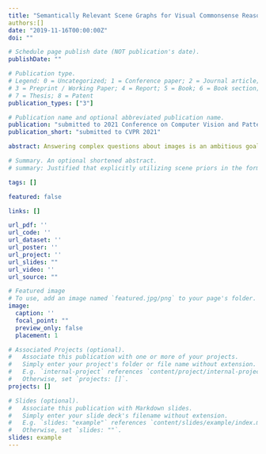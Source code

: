 ```yaml
---
title: "Semantically Relevant Scene Graphs for Visual Commonsense Reasoning (submitted to CVPR 2021)"
authors:[]
date: "2019-11-16T00:00:00Z"
doi: ""

# Schedule page publish date (NOT publication's date).
publishDate: ""

# Publication type.
# Legend: 0 = Uncategorized; 1 = Conference paper; 2 = Journal article;
# 3 = Preprint / Working Paper; 4 = Report; 5 = Book; 6 = Book section;
# 7 = Thesis; 8 = Patent
publication_types: ["3"]

# Publication name and optional abbreviated publication name.
publication: "submitted to 2021 Conference on Computer Vision and Pattern Recognition"
publication_short: "submitted to CVPR 2021"

abstract: Answering complex questions about images is an ambitious goal for machine intelligence, which requires a joint understanding of images, text, and commonsense knowledge, as well as a strong reasoning ability. Recently, multi-modal transformers have made a great progress in the task of Visual Commonsense Reasoning (VCR), by jointly understanding visual objects and text tokens through layers of cross-modality attention. However, these approaches do not utilize the rich structure of the scene and the interactions between objects which are essential in answering complex commonsense questions. In this work, we propose a Graph Vision-Language BERT Model (GVL-BERT) that can exploit the graph structure of visual scene graphs, in order to enrich the visual information that is used by transformers. Moreover, we propose a novel method to train scene graph generation models using textual annotations in a weakly-supervised manner, in order to adapt scene graph models to downstream applications without annotation effort. Different from traditional scene graphs, our proposed model can capture visual concepts that are semantically more relevant to the VCR domain. We further devise a concept selection mechanism to prune generated scene graphs given an input question, to create more semantically relevant input which facilitates the reasoning process. Extensive experiments on the challenging task of VCR show significant performance boost compared with the state-of-the-art methods, and prove the efficacy of each proposed component.

# Summary. An optional shortened abstract.
# summary: Justified that explicitly utilizing scene priors in the form of semantic scene completion with self-calibrated confidence estimation and spatial action map could help object-goal navigation.

tags: []

featured: false

links: []

url_pdf: ''
url_code: ''
url_dataset: ''
url_poster: ''
url_project: ''
url_slides: ""
url_video: ''
url_source: ""

# Featured image
# To use, add an image named `featured.jpg/png` to your page's folder. 
image:
  caption: ''
  focal_point: ""
  preview_only: false
  placement: 1

# Associated Projects (optional).
#   Associate this publication with one or more of your projects.
#   Simply enter your project's folder or file name without extension.
#   E.g. `internal-project` references `content/project/internal-project/index.md`.
#   Otherwise, set `projects: []`.
projects: []

# Slides (optional).
#   Associate this publication with Markdown slides.
#   Simply enter your slide deck's filename without extension.
#   E.g. `slides: "example"` references `content/slides/example/index.md`.
#   Otherwise, set `slides: ""`.
slides: example
---
```





